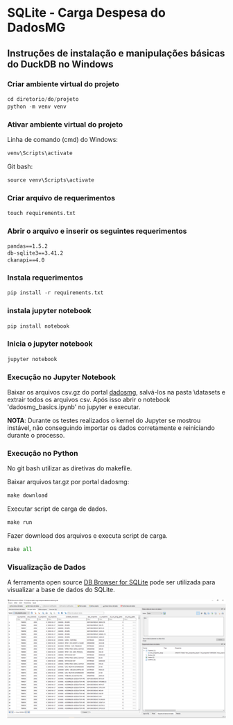 # SQLite - Carga Despesa do DadosMG



## Instruções de instalação e manipulações básicas do DuckDB no Windows


### Criar ambiente virtual do projeto
```python
cd diretorio/do/projeto
python -m venv venv
```

### Ativar ambiente virtual do projeto

Linha de comando (cmd) do Windows:
```python
venv\Scripts\activate
```

Git bash:
```python
source venv\Scripts\activate
```

### Criar arquivo de requerimentos
```python
touch requirements.txt
```

### Abrir o arquivo e inserir os seguintes requerimentos


	pandas==1.5.2
	db-sqlite3==3.41.2
	ckanapi==4.0

### Instala requerimentos
```python
pip install -r requirements.txt
```

### instala jupyter notebook
```python
pip install notebook
```

### Inicia o jupyter notebook
```python
jupyter notebook
```

### Execução no Jupyter Notebook
Baixar os arquivos csv.gz do portal [dadosmg](https://dados.mg.gov.br/dataset/despesa), salvá-los na pasta \datasets e extrair todos os arquivos csv. Após isso abrir o notebook 'dadosmg_basics.ipynb' no jupyter e executar.  

**NOTA**: Durante os testes realizados o kernel do Jupyter se mostrou instável, não conseguindo importar os dados corretamente e reiniciando durante o processo.

### Execução no Python
No git bash utilizar as diretivas do makefile.

Baixar arquivos tar.gz por portal dadosmg:  
```python
make download
```

Executar script de carga de dados.  
```python
make run
```

Fazer download dos arquivos e executa script de carga.
```python
make all
```


### Visualização de Dados

A ferramenta open source [DB Browser for SQLite](https://sqlitebrowser.org/) pode ser utilizada para visualizar a base de dados do SQLite.

![imagem](images/db-browser-sqlite-home.png)
